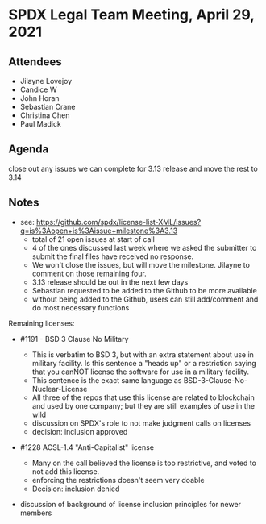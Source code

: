 # SPDX Legal Team Meeting, April 29, 2021

## Attendees
* Jilayne Lovejoy
* Candice W
* John Horan
* Sebastian Crane
* Christina Chen
* Paul Madick

## Agenda

close out any issues we can complete for 3.13 release and move the rest to 3.14

## Notes
* see: https://github.com/spdx/license-list-XML/issues?q=is%3Aopen+is%3Aissue+milestone%3A3.13
  * total of 21 open issues at start of call
  * 4 of the ones discussed last week where we asked the submitter to submit the final files have received no response. 
  * We won't close the issues, but will move the milestone. Jilayne to comment on those remaining four.
  * 3.13 release should be out in the next few days
  * Sebastian requested to be added to the Github to be more available
  * without being added to the Github, users can still add/comment and do most necessary functions

Remaining licenses:
* #1191 - BSD 3 Clause No Military 
  * This is verbatim to BSD 3, but with an extra statement about use in military facility. Is this sentence a "heads up" or a restriction saying that you canNOT license the software for use in a military facility.
  * This sentence is the exact same language as BSD-3-Clause-No-Nuclear-License
  * All three of the repos that use this license are related to blockchain and used by one company; but they are still examples of use in the wild
  * discussion on SPDX's role to not make judgment calls on licenses
  * decision: inclusion approved

* #1228 ACSL-1.4 "Anti-Capitalist" license
  * Many on the call believed the license is too restrictive, and voted to not add this license.
  * enforcing the restrictions doesn't seem very doable
  * Decision: inclusion denied

* discussion of background of license inclusion principles for newer members
